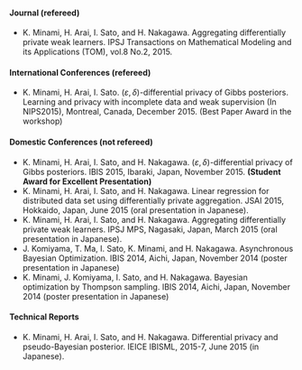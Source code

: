 #### Journal (refereed)
* K. Minami, H. Arai, I. Sato, and H. Nakagawa. Aggregating differentially private weak learners. IPSJ Transactions on Mathematical Modeling and its Applications (TOM), vol.8 No.2, 2015.

#### International Conferences (refereed)
* K. Minami, H. Arai, I. Sato. $(\varepsilon, \delta)$-differential privacy of Gibbs posteriors. Learning and privacy with incomplete data and weak supervision (In NIPS2015), Montreal, Canada, December 2015. (Best Paper Award in the workshop)

#### Domestic Conferences (not refereed)
* K. Minami, H. Arai, I. Sato, and H. Nakagawa. $(\varepsilon, \delta)$-differential privacy of Gibbs posteriors. IBIS 2015, Ibaraki, Japan, November 2015. <strong>(Student Award for Excellent Presentation)</strong>
* K. Minami, H. Arai, I. Sato, and H. Nakagawa. Linear regression for distributed data set using differentially private aggregation. JSAI 2015, Hokkaido, Japan, June 2015 (oral presentation in Japanese).
* K. Minami, H. Arai, I. Sato, and H. Nakagawa. Aggregating differentially private weak learners. IPSJ MPS, Nagasaki, Japan, March 2015 (oral presentation in Japanese).
* J. Komiyama, T. Ma, I. Sato, K. Minami, and H. Nakagawa. Asynchronous Bayesian Optimization. IBIS 2014, Aichi, Japan, November 2014 (poster presentation in Japanese)
* K. Minami, J. Komiyama, I. Sato, and H. Nakagawa. Bayesian optimization by Thompson sampling. IBIS 2014, Aichi, Japan, November 2014 (poster presentation in Japanese)

#### Technical Reports
* K. Minami, H. Arai, I. Sato, and H. Nakagawa. Differential privacy and pseudo-Bayesian posterior. IEICE IBISML, 2015-7, June 2015 (in Japanese).